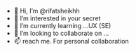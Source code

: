 - 👋 Hi, I’m @rifatsheikhh
- 👀 I’m interested in your secret
- 🌱 I’m currently learning ...UX (SE)
- 💞️ I’m looking to collaborate on ...
- 📫 reach me. For personal collaboration

<!---
rifatsheikhh/rifatsheikhh is a ✨ special ✨ repository because its `README.md` (this file) appears on your GitHub profile.
You can click the Preview link to take a look at your changes.
--->
